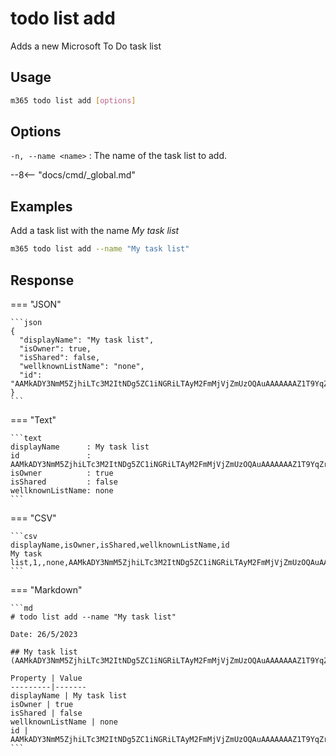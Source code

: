# todo list add

Adds a new Microsoft To Do task list

## Usage

```sh
m365 todo list add [options]
```

## Options

`-n, --name <name>`
: The name of the task list to add.

--8<-- "docs/cmd/_global.md"

## Examples

Add a task list with the name _My task list_

```sh
m365 todo list add --name "My task list"
```

## Response

=== "JSON"

    ```json
    {
      "displayName": "My task list",
      "isOwner": true,
      "isShared": false,
      "wellknownListName": "none",
      "id": "AAMkADY3NmM5ZjhiLTc3M2ItNDg5ZC1iNGRiLTAyM2FmMjVjZmUzOQAuAAAAAAAZ1T9YqZrvS66KkevskFAXAQBEMhhN5VK7RaaKpIc1KhMKAAAZ3e1AAAA="
    }
    ```

=== "Text"

    ```text
    displayName      : My task list
    id               : AAMkADY3NmM5ZjhiLTc3M2ItNDg5ZC1iNGRiLTAyM2FmMjVjZmUzOQAuAAAAAAAZ1T9YqZrvS66KkevskFAXAQBEMhhN5VK7RaaKpIc1KhMKAAAZ3e1AAAA=
    isOwner          : true
    isShared         : false
    wellknownListName: none
    ```
    
=== "CSV"

    ```csv
    displayName,isOwner,isShared,wellknownListName,id
    My task list,1,,none,AAMkADY3NmM5ZjhiLTc3M2ItNDg5ZC1iNGRiLTAyM2FmMjVjZmUzOQAuAAAAAAAZ1T9YqZrvS66KkevskFAXAQBEMhhN5VK7RaaKpIc1KhMKAAAZ3e1AAAA=
    ```

=== "Markdown"

    ```md
    # todo list add --name "My task list"

    Date: 26/5/2023

    ## My task list (AAMkADY3NmM5ZjhiLTc3M2ItNDg5ZC1iNGRiLTAyM2FmMjVjZmUzOQAuAAAAAAAZ1T9YqZrvS66KkevskFAXAQBEMhhN5VK7RaaKpIc1KhMKAAAZ3e1AAAA=)
    
    Property | Value
    ---------|-------
    displayName | My task list
    isOwner | true
    isShared | false
    wellknownListName | none
    id | AAMkADY3NmM5ZjhiLTc3M2ItNDg5ZC1iNGRiLTAyM2FmMjVjZmUzOQAuAAAAAAAZ1T9YqZrvS66KkevskFAXAQBEMhhN5VK7RaaKpIc1KhMKAAAZ3e1AAAA=
    ```
